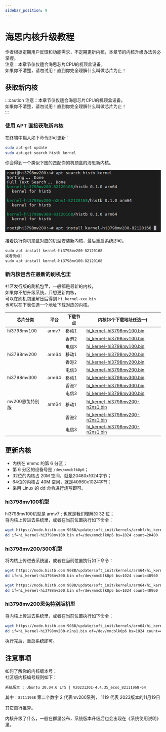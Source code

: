 ```yaml
---
sidebar_position: 9
---
```


# 海思内核升级教程

作者根据定期用户反馈和功能需求，不定期更新内核，本章节的内核升级办法务必掌握。  
注意：本章节仅仅适合海思芯片CPU的机顶盒设备。  
如果你不清楚，请勿试用！直到你完全理解什么叫做芯片为止！  

## 获取新内核

:::caution
注意：本章节仅仅适合海思芯片CPU的机顶盒设备。  
如果你不清楚，请勿试用！直到你完全理解什么叫做芯片为止！  
:::

### 使用 APT 直接获取新内核

在终端中输入如下命令即可更新：  

```bash
sudo apt-get update
sudo apt-get search histb kernel
```

你会得到一个类似下图的匹配你的机顶盒的海思新内核。

![](./img/apt-search.jpg)  

接着执行你机顶盒对应的机型安装新内核，最后重启系统即可。  
```
sudo apt install kernel-hi3798mv200-82120168
或者例如：
sudo apt install kernel-hi3798mv100-82120168
```



### 新内核包含在最新的刷机包里

社区发行版的刷机包里，一般都是最新的内核，  
如果你不想升级系统，只想更新内核，  
可以在刷机包里解压后得到 ```hi_kernel-xxx.bin```   
也可以在下表任选一个地址下载对应的内核。  

| 芯片分类 | 平台 | 下载节点 | 内核(3个下载地址任选一) |
| ------- | ----- | ------- | ----- |
| hi3798mv100 | armv7 | 移动1 | [hi_kernel-hi3798mv100.bin](https://node.histb.com:9088/update/soft_init/kernels/armhf/hi_kernel-hi3798mv100.bin) |
|  |  | 香港2 |[hi_kernel-hi3798mv100.bin](https://node2.histb.com/update/soft_init/kernels/armhf/hi_kernel-hi3798mv100.bin)  |
|  |  | 电信3 |[hi_kernel-hi3798mv100.bin](https://node3.histb.com:9088/update/soft_init/kernels/armhf/hi_kernel-hi3798mv100.bin)  |
| hi3798mv200 | arm64 | 移动1 | [hi_kernel-hi3798mv200.bin](https://node.histb.com:9088/update/soft_init/kernels/arm64/hi_kernel-hi3798mv200.bin) |
|  |  | 香港2 |[hi_kernel-hi3798mv200.bin](https://node2.histb.com/update/soft_init/kernels/arm64/hi_kernel-hi3798mv200.bin)  |
|  |  | 电信3 |[hi_kernel-hi3798mv200.bin](https://node3.histb.com:9088/update/soft_init/kernels/arm64/hi_kernel-hi3798mv200.bin)  |
| hi3798mv300 | arm64 | 移动1 | [hi_kernel-hi3798mv300.bin](https://node.histb.com:9088/update/soft_init/kernels/arm64/hi_kernel-hi3798mv300.bin) |
|  |  | 香港2 |[hi_kernel-hi3798mv300.bin](https://node2.histb.com/update/soft_init/kernels/arm64/hi_kernel-hi3798mv300.bin)  |
|  |  | 电信3 |[hi_kernel-hi3798mv300.bin](https://node3.histb.com:9088/update/soft_init/kernels/arm64/hi_kernel-hi3798mv300.bin)  |
| mv200恩兔特别版 | arm64 | 移动1 | [hi_kernel-hi3798mv200-n2ns1.bin](https://node.histb.com:9088/update/soft_init/kernels/arm64/hi_kernel-hi3798mv200-n2ns1.bin) |
|  |  | 香港2 |[hi_kernel-hi3798mv200-n2ns1.bin](https://node2.histb.com/update/soft_init/kernels/arm64/hi_kernel-hi3798mv200-n2ns1.bin)  |
|  |  | 电信3 |[hi_kernel-hi3798mv200-n2ns1.bin](https://node3.histb.com:9088/update/soft_init/kernels/arm64/hi_kernel-hi3798mv200-n2ns1.bin)  |


## 更新内核

- 内核在 emmc 的第 6 分区；  
- 第 6 分区的设备号是 `/dev/mmcblk0p6`； 
- 32位的内核占 20M 空间，就是20480x1024字节；  
- 64位的内核占 40M 空间，就是40960x1024字节；   
- 采用 Linux 的 dd 命令进行烧写即可。  

### hi3798mv100机型

hi3798mv100机型是 armv7 ; 也就是我们理解的 32 位；  
将内核上传进去系统里，或者在当前位置执行如下命令：  
```bash
wget https://node.histb.com:9088/update/soft_init/kernels/armhf/hi_kernel-hi3798mv100.bin -O hi_kernel-hi3798mv100.bin
dd if=hi_kernel-hi3798mv100.bin of=/dev/mmcblk0p6 bs=1024 count=20480
```

### hi3798mv200/300机型

将内核上传进去系统里，或者在当前位置执行如下命令：  
```bash
wget https://node.histb.com:9088/update/soft_init/kernels/arm64/hi_kernel-hi3798mv200.bin -O hi_kernel-hi3798mv200.bin
dd if=hi_kernel-hi3798mv200.bin of=/dev/mmcblk0p6 bs=1024 count=40960
```

```bash
wget https://node.histb.com:9088/update/soft_init/kernels/arm64/hi_kernel-hi3798mv300.bin -O hi_kernel-hi3798mv300.bin
dd if=hi_kernel-hi3798mv300.bin of=/dev/mmcblk0p6 bs=1024 count=40960
```

### hi3798mv200恩兔特别版机型

将内核上传进去系统里，或者在当前位置执行如下命令：  
```bash
wget https://node.histb.com:9088/update/soft_init/kernels/arm64/hi_kernel-hi3798mv200-n2ns1.bin -O hi_kernel-hi3798mv200-n2ns1.bin
dd if=hi_kernel-hi3798mv200-n2ns1.bin of=/dev/mmcblk0p6 bs=1024 count=40960
```


执行完后，重启系统即可。

## 注意事项

如何了解你的内核版本号：  
社区版内核编号规则如下：  

```
系统版本 : Ubuntu 20.04.6 LTS | V20231201-4.4.35_ecoo_82111968-64
```

其中：```82111968``` 第二个数字 2 代表mv200系列， 1119 代表 2023版本的11月19日

其它自行推算。

内核升级了什么，一般在群里公布，系统版本升级后也会出现在《系统使用说明》里。



